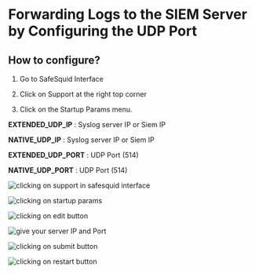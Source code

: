 # Forwarding Logs to the SIEM Server by Configuring the UDP Port

## How to configure?

1.  Go to SafeSquid Interface

2.  Click on Support at the right top corner

3.  Click on the Startup Params menu.

**EXTENDED_UDP_IP** : Syslog server IP or Siem IP

**NATIVE_UDP_IP** : Syslog server IP or Siem IP

**EXTENDED_UDP_PORT** : UDP Port (514)

**NATIVE_UDP_PORT** : UDP Port (514)

![clicking on support in safesquid interface](/img/Application_Eco-System/Forwarding_logs_to_the_siem_server_by_configuring_the_UDP_Port/image1.webp)

![clicking on startup params](/img/Application_Eco-System/Forwarding_logs_to_the_siem_server_by_configuring_the_UDP_Port/image2.webp)

![clicking on edit button](/img/Application_Eco-System/Forwarding_logs_to_the_siem_server_by_configuring_the_UDP_Port/image3.webp)

![give your server IP and Port](/img/Application_Eco-System/Forwarding_logs_to_the_siem_server_by_configuring_the_UDP_Port/image4.webp)

![clicking on submit button](/img/Application_Eco-System/Forwarding_logs_to_the_siem_server_by_configuring_the_UDP_Port/image5.webp)

![clicking on restart button](/img/Application_Eco-System/Forwarding_logs_to_the_siem_server_by_configuring_the_UDP_Port/image6.webp)